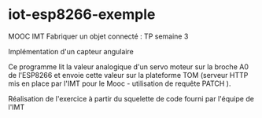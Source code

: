 # iot-esp8266-exemple
MOOC IMT Fabriquer un objet connecté : TP semaine 3

Implémentation d'un capteur angulaire

Ce programme lit la valeur analogique d'un servo moteur sur la broche A0 de l'ESP8266 et envoie cette valeur sur la plateforme TOM (serveur HTTP mis en place par l'IMT pour le Mooc - utilisation de requête PATCH ).

Réalisation de l'exercice à partir du squelette de code fourni par l'équipe de l'IMT
